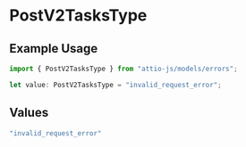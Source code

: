 # PostV2TasksType

## Example Usage

```typescript
import { PostV2TasksType } from "attio-js/models/errors";

let value: PostV2TasksType = "invalid_request_error";
```

## Values

```typescript
"invalid_request_error"
```